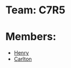 # Team: C7R5

# Members:

- [Henry](https://github.com/henrypgill)
- [Carlton](https://github.com/carltonlnd)
